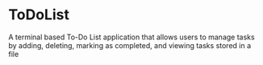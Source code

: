 # ToDoList
A terminal based To-Do List application that allows users to manage tasks by adding, deleting, marking as completed, and viewing tasks stored in a file
